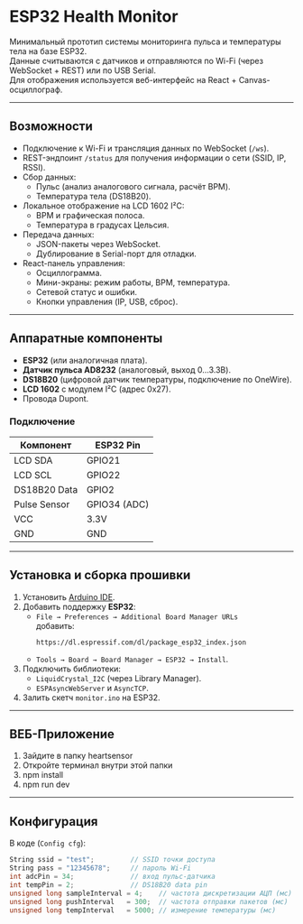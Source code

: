 # ESP32 Health Monitor

Минимальный прототип системы мониторинга пульса и температуры тела на базе ESP32.  
Данные считываются с датчиков и отправляются по Wi-Fi (через WebSocket + REST) или по USB Serial.  
Для отображения используется веб-интерфейс на React + Canvas-осциллограф.

---

## Возможности

- Подключение к Wi-Fi и трансляция данных по WebSocket (`/ws`).
- REST-эндпоинт `/status` для получения информации о сети (SSID, IP, RSSI).
- Сбор данных:
  - Пульс (анализ аналогового сигнала, расчёт BPM).
  - Температура тела (DS18B20).
- Локальное отображение на LCD 1602 I²C:
  - BPM и графическая полоса.
  - Температура в градусах Цельсия.
- Передача данных:
  - JSON-пакеты через WebSocket.
  - Дублирование в Serial-порт для отладки.
- React-панель управления:
  - Осциллограмма.
  - Мини-экраны: режим работы, BPM, температура.
  - Сетевой статус и ошибки.
  - Кнопки управления (IP, USB, сброс).

---

## Аппаратные компоненты

- **ESP32** (или аналогичная плата).
- **Датчик пульса AD8232** (аналоговый, выход 0…3.3В).
- **DS18B20** (цифровой датчик температуры, подключение по OneWire).
- **LCD 1602** с модулем I²C (адрес 0x27).
- Провода Dupont.

### Подключение

| Компонент       | ESP32 Pin |
|-----------------|-----------|
| LCD SDA         | GPIO21    |
| LCD SCL         | GPIO22    |
| DS18B20 Data    | GPIO2     |
| Pulse Sensor    | GPIO34 (ADC) |
| VCC             | 3.3V      |
| GND             | GND       |

---

## Установка и сборка прошивки

1. Установить [Arduino IDE](https://www.arduino.cc/en/software).
2. Добавить поддержку **ESP32**:
   - `File → Preferences → Additional Board Manager URLs`  
     добавить:  
     ```
     https://dl.espressif.com/dl/package_esp32_index.json
     ```
   - `Tools → Board → Board Manager → ESP32 → Install`.
3. Подключить библиотеки:
   - `LiquidCrystal_I2C` (через Library Manager).
   - `ESPAsyncWebServer` и `AsyncTCP`.
4. Залить скетч `monitor.ino` на ESP32.

---

## ВЕБ-Приложение

1. Зайдите в папку heartsensor
2. Откройте терминал внутри этой папки
3. npm install
4. npm run dev

---

## Конфигурация

В коде (`Config cfg`):

```cpp
String ssid = "test";         // SSID точки доступа
String pass = "12345678";     // пароль Wi-Fi
int adcPin = 34;              // вход пульс-датчика
int tempPin = 2;              // DS18B20 data pin
unsigned long sampleInterval = 4;    // частота дискретизации АЦП (мс)
unsigned long pushInterval   = 300;  // частота отправки пакетов (мс)
unsigned long tempInterval   = 5000; // измерение температуры (мс)

